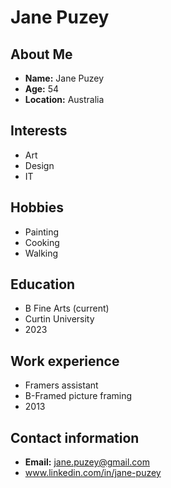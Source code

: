 # Jane Puzey
## About Me
- **Name:** Jane Puzey
- **Age:** 54
- **Location:** Australia
  
## Interests
- Art
- Design
- IT
  
## Hobbies
- Painting
- Cooking
- Walking
  
## Education
- B Fine Arts (current)
- Curtin University
- 2023

## Work experience
- Framers assistant
- B-Framed picture framing
- 2013

## Contact information
- **Email:** jane.puzey@gmail.com
- www.linkedin.com/in/jane-puzey

 


